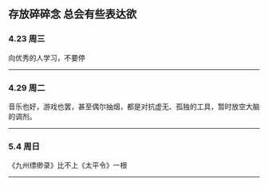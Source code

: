 ## 存放碎碎念 总会有些表达欲

### 4.23 周三
向优秀的人学习，不要停

----

### 4.29 周二
音乐也好，游戏也罢，甚至偶尔抽烟，都是对抗虚无、孤独的工具，暂时放空大脑的调剂。

----

### 5.4 周日
《九州缥缈录》比不上《太平令》一根

----

